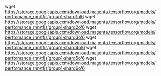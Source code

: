 wget https://storage.googleapis.com/download.magenta.tensorflow.org/models/performance_rnn/tfjs/group1-shard1of6
wget https://storage.googleapis.com/download.magenta.tensorflow.org/models/performance_rnn/tfjs/group1-shard2of6
wget https://storage.googleapis.com/download.magenta.tensorflow.org/models/performance_rnn/tfjs/group1-shard3of6
wget https://storage.googleapis.com/download.magenta.tensorflow.org/models/performance_rnn/tfjs/group1-shard4of6
wget https://storage.googleapis.com/download.magenta.tensorflow.org/models/performance_rnn/tfjs/group1-shard5of6
wget https://storage.googleapis.com/download.magenta.tensorflow.org/models/performance_rnn/tfjs/group1-shard6of6
